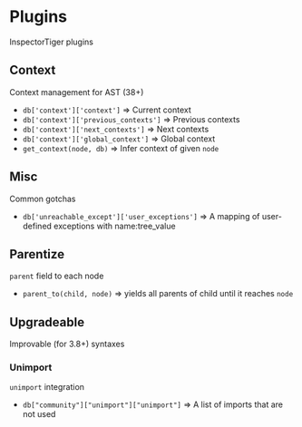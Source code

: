 # Plugins
InspectorTiger plugins


## Context
Context management for AST (38+)

- `db['context']['context']` => Current context
- `db['context']['previous_contexts']` => Previous contexts
- `db['context']['next_contexts']` => Next contexts
- `db['context']['global_context']` => Global context
- `get_context(node, db)` => Infer context of given `node`

## Misc
Common gotchas

- `db['unreachable_except']['user_exceptions']` => A mapping of user-defined exceptions with name:tree_value

## Parentize
`parent` field to each node

- `parent_to(child, node)` => yields all parents of child until it reaches `node`

## Upgradeable
Improvable (for 3.8+) syntaxes


### Unimport
`unimport` integration

- `db["community"]["unimport"]["unimport"]` => A list of imports that are not used
